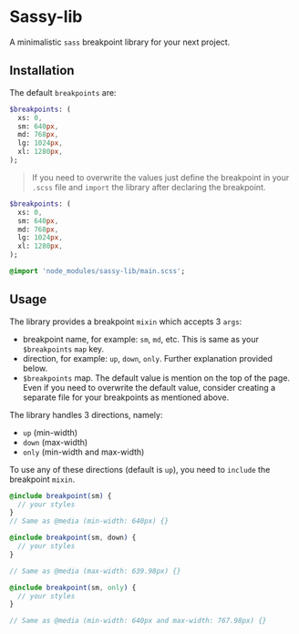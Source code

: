 # Sassy-lib

A minimalistic `sass` breakpoint library for your next project.

## Installation

The default `breakpoints` are:

```sass
$breakpoints: (
  xs: 0,
  sm: 640px,
  md: 768px,
  lg: 1024px,
  xl: 1280px,
);
```

> If you need to overwrite the values just define the breakpoint in your `.scss` file and `import` the library after declaring the breakpoint.

```sass
$breakpoints: (
  xs: 0,
  sm: 640px,
  md: 768px,
  lg: 1024px,
  xl: 1280px,
);

@import 'node_modules/sassy-lib/main.scss';
```

## Usage

The library provides a breakpoint `mixin` which accepts 3 `args`:

- breakpoint name, for example: `sm`, `md`, etc. This is same as your `$breakpoints` `map` key.
- direction, for example: `up`, `down`, `only`. Further explanation provided below.
- `$breakpoints` map. The default value is mention on the top of the page. Even if you need to overwrite the default value, consider creating a separate file for your breakpoints as mentioned above.

The library handles 3 directions, namely:

- `up` (min-width)
- `down` (max-width)
- `only` (min-width and max-width)

To use any of these directions (default is `up`), you need to `include` the breakpoint `mixin`.

```sass
@include breakpoint(sm) {
  // your styles
}
// Same as @media (min-width: 640px) {}

@include breakpoint(sm, down) {
  // your styles
}

// Same as @media (max-width: 639.98px) {}

@include breakpoint(sm, only) {
  // your styles
}

// Same as @media (min-width: 640px and max-width: 767.98px) {}
```
